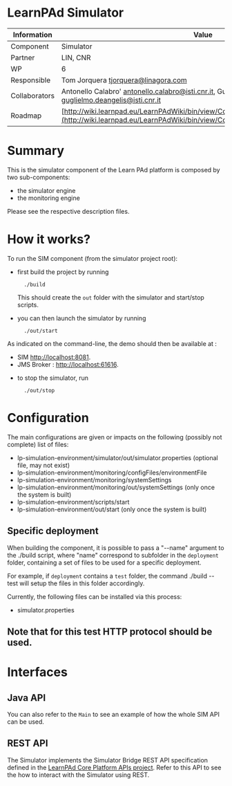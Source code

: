LearnPAd Simulator
==================

Information   | Value
------------- | --------
Component     | Simulator
Partner       | LIN, CNR
WP            | 6
Responsible   | Tom Jorquera <tjorquera@linagora.com>
Collaborators |Antonello Calabro' <antonello.calabro@isti.cnr.it>, Guglielmo De Angelis <guglielmo.deangelis@isti.cnr.it>
Roadmap       | [http://wiki.learnpad.eu/LearnPAdWiki/bin/view/Component/Simulation+Environment+](http://wiki.learnpad.eu/LearnPAdWiki/bin/view/Component/Simulation+Environment+)

# Summary
This is the simulator component of the Learn PAd platform is composed by two sub-components:
 * the simulator engine
 * the monitoring engine

Please see the respective description files.

# How it works?
To run the SIM component (from the simulator project root):

- first build the project by running

        ./build

  This should create the `out` folder with the simulator and start/stop scripts.

- you can then launch the simulator by running

        ./out/start

As indicated on the command-line, the demo should then be available at :
 * SIM [http://localhost:8081](http://localhost:8081).
 * JMS Broker : [http://localhost:61616](http://localhost:61616).

- to stop the simulator, run

        ./out/stop

# Configuration
The main configurations are given or impacts on the following (possibly not complete) list of files:
 * lp-simulation-environment/simulator/out/simulator.properties (optional file, may not exist)
 * lp-simulation-environment/monitoring/configFiles/environmentFile
 * lp-simulation-environment/monitoring/systemSettings
 * lp-simulation-environment/monitoring/out/systemSettings (only once the system is built)
 * lp-simulation-environment/scripts/start 
 * lp-simulation-environment/out/start (only once the system is built)

## Specific deployment

When building the component, it is possible to pass a "--name" argument to the ./build script, where "name" correspond to subfolder in the `deployment` folder, containing a set of files to be used for a specific deployment.
    
For example, if `deployment` contains a `test` folder, the command ./build --test will setup the files in this folder accordingly.

Currently, the following files can be installed via this process:
 * simulator.properties

## Note that for this test HTTP protocol should be used.

# Interfaces

## Java API

You can also refer to the `Main` to see an example of how the whole SIM API can be used.

## REST API
The Simulator implements the Simulator Bridge REST API specification defined in the [LearnPAd Core Platform APIs project](https://github.com/tomjorquera/learnpad/tree/master/lp-core-platform/lp-cp-apis/src/main/java/eu/learnpad/sim). Refer to this API to see the how to interact with the Simulator using REST.
